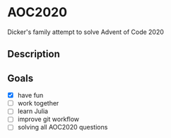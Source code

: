 # AOC2020 
Dicker's family attempt to solve Advent of Code 2020

## Description

## Goals 

- [X] have fun 
- [ ] work together 
- [ ] learn Julia 
- [ ] improve git workflow 
- [ ] solving all AOC2020 questions
